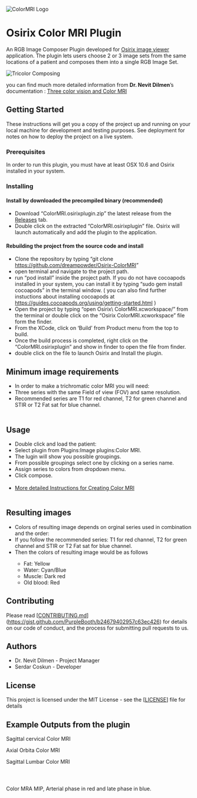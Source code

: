 
<p><img src="/documents/osirix-logo.svg" alt="ColorMRI Logo"></p>
<h1 id="osirix-color-mri-plugin">Osirix Color MRI Plugin</h1>
<p>An RGB Image Composer Plugin developed for <a href="http://www.osirix-viewer.com/">Osirix image viewer</a> application. The plugin lets users choose 2 or 3 image sets from the same locations of a patient and composes them into a single RGB Image Set.</p>
<p><img src="/documents/1280px-Beyoglu_4671_tricolor.jpg" alt="Tricolor Composing"></p>
<p>you can find much more detailed information from <strong>Dr. Nevit Dilmen</strong>’s documentation : <a href="/documents/Three%20color%20vision%20and%20Color%20MRI.pdf">Three color vision and Color MRI</a></p>
<h2 id="getting-started">Getting Started</h2>
<p>These instructions will get you a copy of the project up and running on your local machine for development and testing purposes. See deployment for notes on how to deploy the project on a live system.</p>
<h3 id="prerequisites">Prerequisites</h3>
<p>In order to run this plugin, you must have at least OSX 10.6 and  Osirix installed in your system.</p>
<h3 id="installing">Installing</h3>
<h4 id="install-by-downloaded-the-precompiled-binary-recommended">Install by downloaded the precompiled binary (recommended)</h4>
<ul>
<li>Download “ColorMRI.osirixplugin.zip” the latest release from the <a href="https://github.com/dreampowder/Osirix-ColorMRI/releases">Releases</a> tab.</li>
<li>Double click on the extracted “ColorMRI.osirixplugin” file. Osirix will launch automatically and add the plugin to the application.</li>
</ul>
<h4 id="rebuilding-the-project-from-the-source-code-and-install">Rebuilding the project from the source code and install</h4>
<ul>
<li>Clone the repository by typing “git clone <a href="https://github.com/dreampowder/Osirix-ColorMRI">https://github.com/dreampowder/Osirix-ColorMRI</a>”</li>
<li>open terminal and navigate to the project path.</li>
<li>run “pod install” inside the project path. If you do not have cocoapods installed in your system, you can install it by typing “sudo gem install cocoapods” in the terminal window. ( you can also find further instuctions about installing cocoapods at <a href="https://guides.cocoapods.org/using/getting-started.html">https://guides.cocoapods.org/using/getting-started.html</a> )</li>
<li>Open the project by typing “open Osirix\ ColorMRI.xcworkspace/” from the terminal  or double click on the “Osirix ColorMRI.xcworkspace” file form the finder.</li>
<li>From the XCode, click on ‘Build’ from Product menu from the top to build.</li>
<li>Once the build process is completed, right click on the  “ColorMRI.osirixplugin” and show in finder to open the file from finder.</li>
<li>double click on the file to launch Osirix and Install the plugin.</li>
</ul>
<h2 id="minimum">Minimum image requirements</h2>
<ul>
<li>In order to make a trichromatic color MRI you will need:</li>
<li>Three series with the same Field of view (FOV) and same resolution.</li> 
<li>Recommended series are T1 for red channel, T2 for green channel and STIR or T2 Fat sat for blue channel.</li><br>  
<img src="/documents/MR_Ornekler1a.jpg" alt=""><br>  
</ul>
<h2 id="usage">Usage</h2>
<ul>
<li>Double click and load the patient:</li>
<li>Select plugin from Plugins:Image plugins:Color MRI.</li> 
<li>The lugin will show you possible groupings.</li>
<li>From possible groupings select one by clicking on a series name.</li>
<li>Assign series to colors from dropdown menu.</li>
<li>Click compose.</li><br> 
 <li><a href="https://github.com/dreampowder/Osirix-ColorMRI/blob/master/documents/Instructions%20for%20Creating%20Color%20MRI.pdf">More detailed Instructions for Creating Color MRI</a></li><br> 
<img src="/documents/photo5850293469665406159.jpg" alt=""><br>  
</ul>
<h2 id="results">Resulting images</h2>
<ul>
<li>Colors of resulting image depends on orginal series used in combination and the order:</li>
<li>If you follow the recommended series: T1 for red channel, T2 for green channel and STIR or T2 Fat sat for blue channel.</li> 
<li>Then the colors of resulting image would be as follows</li>
<ul>
<li>Fat: Yellow</li>
<li>Water: Cyan/Blue</li>
<li>Muscle: Dark red</li> 
<li>Old blood: Red</li> 
</ul>
</ul>
<h2 id="contributing">Contributing</h2>
<p>Please read [<a href="http://CONTRIBUTING.md">CONTRIBUTING.md</a>](<a href="https://gist.github.com/PurpleBooth/b24679402957c63ec426">https://gist.github.com/PurpleBooth/b24679402957c63ec426</a>) for details on our code of conduct, and the process for submitting pull requests to us.</p>
<h2 id="authors">Authors</h2>
<ul>
<li>Dr. Nevit Dilmen - Project Manager</li>
<li>Serdar Coskun - Developer</li>
</ul>
<h2 id="license">License</h2>
<p>This project is licensed under the MIT License - see the [<a href="LICENSE">LICENSE</a>] file for details</p>
<h2 id="example-outputs-from-the-plugin">Example Outputs from the plugin</h2>
<p>
<img src="/documents/photo5812225993404951653.jpg" alt=""><br>
 Sagittal cervical Color MRI</br>
 
<img src="/documents/Orbita_MRI_02-0009a.jpg" alt=""><br>
Axial Orbita Color MRI <br>

<img src="/documents/Ornek3.jpg" alt=""><br>
 Sagittal Lumbar Color MRI</br>
 
<img src="/documents/photo5812225993404951649.jpg" alt=""><br>
<img src="/documents/photo5850293469665406160.jpg" alt=""><br>

<img src="/documents/photo5850293469665406162.jpg" alt=""></p>

<img src="/documents/photo5850293469665406158.jpg" alt=""><br>

<img src="/documents/IM-0001-0001_cra.jpg" alt=""><br>
Color MRA MIP, Arterial phase in red and late phase in blue.</br>
